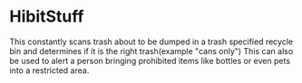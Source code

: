 # HibitStuff
This  constantly scans trash about to be dumped in a trash specified recycle bin and determines if it is the right trash(example "cans only")
This can also be used to alert a person bringing prohibited items like bottles or even pets into a restricted area.
